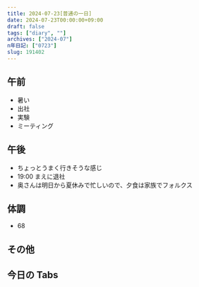 ```yaml
---
title: 2024-07-23[普通の一日]
date: 2024-07-23T00:00:00+09:00
draft: false
tags: ["diary", ""]
archives: ["2024-07"]
n年日記: ["0723"]
slug: 191402
---
```


## 午前

- 暑い
- 出社
- 実験
- ミーティング

## 午後

- ちょっとうまく行きそうな感じ
- 19:00 まえに退社
- 奥さんは明日から夏休みで忙しいので、夕食は家族でフォルクス

## 体調

- 68

## その他

## 今日の Tabs
